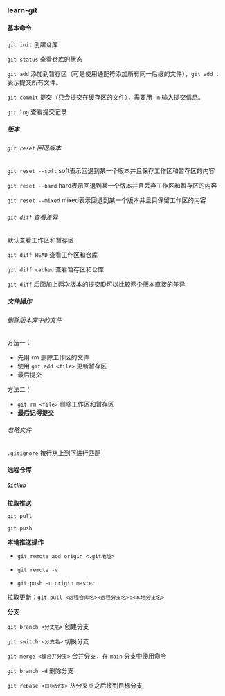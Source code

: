 ### learn-git

#### 基本命令

`git init` 创建仓库

`git status`  查看仓库的状态

`git add` 添加到暂存区（可是使用通配符添加所有同一后缀的文件），`git add .` 表示提交所有文件。

`git commit` 提交（只会提交在缓存区的文件），需要用 `-m` 输入提交信息。

`git log` 查看提交记录

##### 版本

###### `git reset` 回退版本

`git reset --soft` soft表示回退到某一个版本并且保存工作区和暂存区的内容

`git reset --hard` hard表示回退到某一个版本并且丢弃工作区和暂存区的内容

`git reset --mixed` mixed表示回退到某一个版本并且只保留工作区的内容

###### `git diff` 查看差异

默认查看工作区和暂存区

`git diff HEAD` 查看工作区和仓库

`git diff cached` 查看暂存区和仓库

`git diff` 后面加上两次版本的提交ID可以比较两个版本直接的差异

##### 文件操作

###### 删除版本库中的文件

方法一：

- 先用 rm 删除工作区的文件
- 使用 `git add <file>` 更新暂存区
- 最后提交

方法二：

- `git rm <file>` 删除工作区和暂存区
- **最后记得提交**

###### 忽略文件

`.gitignore` 按行从上到下进行匹配

#### 远程仓库

##### `GitHub`

**拉取推送**

`git pull` 

`git push` 

**本地推送操作**

- `git remote add origin <.git地址>` 

- `git remote -v` 

- `git push -u origin master` 

拉取更新：`git pull <远程仓库名><远程分支名>:<本地分支名>`

**分支**

`git branch <分支名>` 创建分支

`git switch <分支名>` 切换分支 

`git merge <被合并分支>` 合并分支，在 `main` 分支中使用命令

`git branch -d` 删除分支

`git rebase <目标分支>` 从分叉点之后接到目标分支
